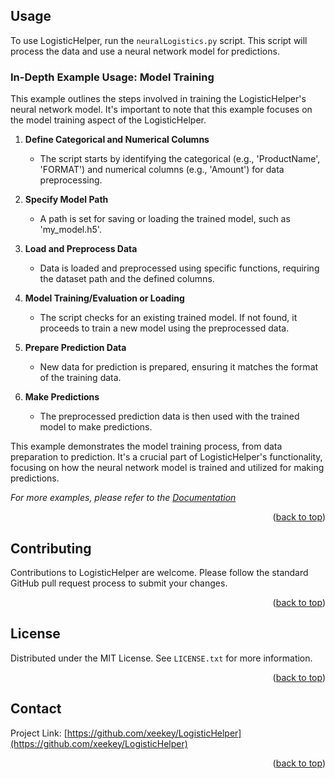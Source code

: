 <!-- USAGE EXAMPLES -->
## Usage

To use LogisticHelper, run the `neuralLogistics.py` script. This script will process the data and use a neural network model for predictions.

### In-Depth Example Usage: Model Training
This example outlines the steps involved in training the LogisticHelper's neural network model. It's important to note that this example focuses on the model training aspect of the LogisticHelper.

1. **Define Categorical and Numerical Columns**
   - The script starts by identifying the categorical (e.g., 'ProductName', 'FORMAT') and numerical columns (e.g., 'Amount') for data preprocessing.

2. **Specify Model Path**
   - A path is set for saving or loading the trained model, such as 'my_model.h5'.

3. **Load and Preprocess Data**
   - Data is loaded and preprocessed using specific functions, requiring the dataset path and the defined columns.

4. **Model Training/Evaluation or Loading**
   - The script checks for an existing trained model. If not found, it proceeds to train a new model using the preprocessed data.

5. **Prepare Prediction Data**
   - New data for prediction is prepared, ensuring it matches the format of the training data.

6. **Make Predictions**
   - The preprocessed prediction data is then used with the trained model to make predictions.

This example demonstrates the model training process, from data preparation to prediction. It's a crucial part of LogisticHelper's functionality, focusing on how the neural network model is trained and utilized for making predictions.

_For more examples, please refer to the [Documentation](https://github.com/xeekey/LogisticHelper)_

<p align="right">(<a href="#readme-top">back to top</a>)</p>

<!-- CONTRIBUTING -->
## Contributing

Contributions to LogisticHelper are welcome. Please follow the standard GitHub pull request process to submit your changes.

<p align="right">(<a href="#readme-top">back to top</a>)</p>

<!-- LICENSE -->
## License

Distributed under the MIT License. See `LICENSE.txt` for more information.

<p align="right">(<a href="#readme-top">back to top</a>)</p>

<!-- CONTACT -->
## Contact
Project Link: [https://github.com/xeekey/LogisticHelper](https://github.com/xeekey/LogisticHelper)

<p align="right">(<a href="#readme-top">back to top</a>)</p>

<!-- MARKDOWN LINKS & IMAGES -->
[contributors-shield]: https://img.shields.io/github/contributors/xeekey/LogisticHelper.svg?style=for-the-badge
[contributors-url]: https://github.com/xeekey/LogisticHelper/graphs/contributors
[forks-shield]: https://img.shields.io/github/forks/xeekey/LogisticHelper.svg?style=for-the-badge
[forks-url]: https://github.com/xeekey/LogisticHelper/network/members
[stars-shield]: https://img.shields.io/github/stars/xeekey/LogisticHelper.svg?style=for-the-badge
[stars-url]: https://github.com/xeekey/LogisticHelper/stargazers
[issues-shield]: https://img.shields.io/github/issues/xeekey/LogisticHelper.svg?style=for-the-badge
[issues-url]: https://github.com/xeekey/LogisticHelper/issues
[license-shield]: https://img.shields.io/github/license/xeekey/LogisticHelper.svg?style=for-the-badge
[license-url]: https://github.com/xeekey/LogisticHelper/main/LICENSE.txt
[linkedin-shield]: https://img.shields.io/badge/-LinkedIn-black.svg?style=for-the-badge&logo=linkedin&colorB=555
[linkedin-url]: https://linkedin.com/in/kasper-hjort-jæger
[Python-shield]: https://img.shields.io/badge/Python-3776AB.svg?style=for-the-badge&logo=python&logoColor=white
[Python-url]: https://python.org/
